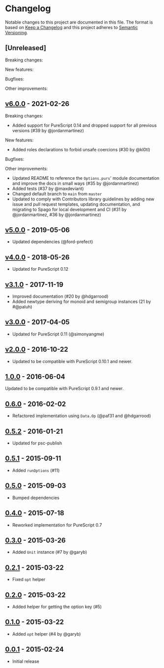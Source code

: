 # Changelog

Notable changes to this project are documented in this file. The format is based on [Keep a Changelog](https://keepachangelog.com/en/1.0.0/) and this project adheres to [Semantic Versioning](https://semver.org/spec/v2.0.0.html).

## [Unreleased]

Breaking changes:

New features:

Bugfixes:

Other improvements:

## [v6.0.0](https://github.com/purescript-contrib/purescript-options/releases/tag/v6.0.0) - 2021-02-26

Breaking changes:
- Added support for PureScript 0.14 and dropped support for all previous versions (#39 by @jordanmartinez)

New features:
- Added roles declarations to forbid unsafe coercions (#30 by @kl0tl)

Bugfixes:

Other improvements:
- Updated README to reference the `Options.purs`' module documentation and improve the docs in small ways (#35 by @jordanmartinez)
- Added tests (#37 by @maxdeviant)
- Changed default branch to `main` from `master`
- Updated to comply with Contributors library guidelines by adding new issue and pull request templates, updating documentation, and migrating to Spago for local development and CI (#31 by @jordanmartinez, #36 by @jordanmartinez)

## [v5.0.0](https://github.com/purescript-contrib/purescript-options/releases/tag/v5.0.0) - 2019-05-06

- Updated dependencies (@ford-prefect)

## [v4.0.0](https://github.com/purescript-contrib/purescript-options/releases/tag/v4.0.0) - 2018-05-26

- Updated for PureScript 0.12

## [v3.1.0](https://github.com/purescript-contrib/purescript-options/releases/tag/v3.1.0) - 2017-11-19

- Improved documentation (#20 by @hdgarrood)
- Added newtype deriving for monoid and semigroup instances (21 by #@paluh)

## [v3.0.0](https://github.com/purescript-contrib/purescript-options/releases/tag/v3.0.0) - 2017-04-05

- Updated for PureScript 0.11 (@simonyangme)

## [v2.0.0](https://github.com/purescript-contrib/purescript-options/releases/tag/v2.0.0) - 2016-10-22

- Updated to be compatible with PureScript 0.10.1 and newer.

## [1.0.0](https://github.com/purescript-contrib/purescript-options/releases/tag/1.0.0) - 2016-06-04

Updated to be compatible with PureScript 0.9.1 and newer.

## [0.6.0](https://github.com/purescript-contrib/purescript-options/releases/tag/0.6.0) - 2016-02-02

- Refactored implementation using `Data.Op` (@paf31 and @hdgarrood)

## [0.5.2](https://github.com/purescript-contrib/purescript-options/releases/tag/0.5.2) - 2016-01-21

- Updated for psc-publish

## [0.5.1](https://github.com/purescript-contrib/purescript-options/releases/tag/0.5.1) - 2015-09-11

- Added `runOptions` (#11)

## [0.5.0](https://github.com/purescript-contrib/purescript-options/releases/tag/0.5.0) - 2015-09-03

- Bumped dependencies

## [0.4.0](https://github.com/purescript-contrib/purescript-options/releases/tag/0.4.0) - 2015-07-18

- Reworked implementation for PureScript 0.7

## [0.3.0](https://github.com/purescript-contrib/purescript-options/releases/tag/0.3.0) - 2015-03-26

- Added `Unit` instance (#7 by @garyb)

## [0.2.1](https://github.com/purescript-contrib/purescript-options/releases/tag/0.2.1) - 2015-03-22

- Fixed `opt` helper

## [0.2.0](https://github.com/purescript-contrib/purescript-options/releases/tag/0.2.0) - 2015-03-22

- Added helper for getting the option key (#5)

## [0.1.0](https://github.com/purescript-contrib/purescript-options/releases/tag/0.1.0) - 2015-03-22

- Added `opt` helper (#4 by @garyb)

## [0.0.1](https://github.com/purescript-contrib/purescript-options/releases/tag/0.0.1) - 2015-02-24

- Initial release
